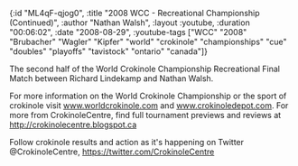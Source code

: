 {:id "ML4qF-qjog0",
 :title "2008 WCC - Recreational Championship (Continued)",
 :author "Nathan Walsh",
 :layout :youtube,
 :duration "00:06:02",
 :date "2008-08-29",
 :youtube-tags
 ["WCC"
  "2008"
  "Brubacher"
  "Wagler"
  "Kipfer"
  "world"
  "crokinole"
  "championships"
  "cue"
  "doubles"
  "playoffs"
  "tavistock"
  "ontario"
  "canada"]}


The second half of the World Crokinole Championship Recreational Final Match between Richard Lindekamp and Nathan Walsh.



For more information on the World Crokinole Championship or the sport of crokinole visit www.worldcrokinole.com and www.crokinoledepot.com. For more from CrokinoleCentre, find full tournament previews and reviews at http://crokinolecentre.blogspot.ca

Follow crokinole results and action as it's happening on Twitter @CrokinoleCentre, https://twitter.com/CrokinoleCentre
